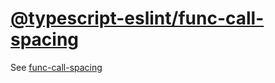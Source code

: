 [@typescript-eslint/func-call-spacing](https://typescript-eslint.io/rules/func-call-spacing)
==================================================================================================================================================================
See [func-call-spacing](../eslint/func-call-spacing.md)
